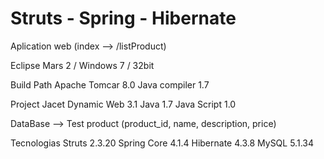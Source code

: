 # Struts - Spring - Hibernate

Aplication web (index --> /listProduct)

Eclipse Mars 2 / Windows 7 / 32bit

Build Path
	Apache Tomcar	8.0
	Java compiler 	1.7

Project Jacet
	Dynamic Web		3.1
	Java			1.7
	Java Script		1.0

DataBase --> Test
	product (product_id, name, description, price)
	
Tecnologias
	Struts			2.3.20
	Spring Core 	4.1.4
	Hibernate		4.3.8
	MySQL			5.1.34
